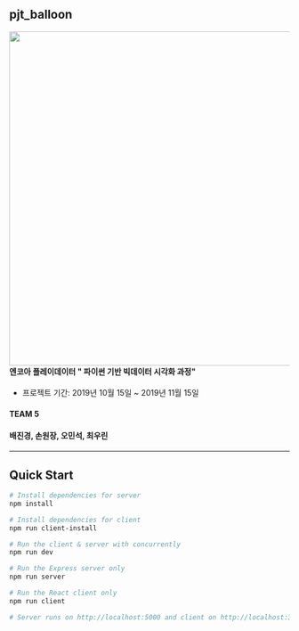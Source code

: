 ## pjt_balloon

<img style="float: left;" src="https://user-images.githubusercontent.com/49095304/69701814-2a5c8e80-1131-11ea-9f88-788b88ac5f32.jpg" width="600">

#### 엔코아 플레이데이터 " 파이썬 기반 빅데이터 시각화 과정" 
- 프로젝트 기간: 2019년 10월 15일 ~ 2019년 11월 15일

#### TEAM 5 
#### 배진경, 손원장, 오민석, 최우린

--- 

## Quick Start

``` bash
# Install dependencies for server
npm install

# Install dependencies for client
npm run client-install

# Run the client & server with concurrently
npm run dev

# Run the Express server only
npm run server

# Run the React client only
npm run client

# Server runs on http://localhost:5000 and client on http://localhost:3000
```

